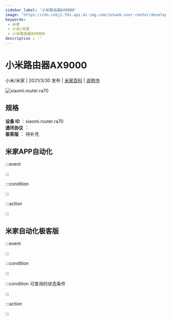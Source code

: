 ```yaml
---
sidebar_label: '小米路由器AX9000'
image: 'https://cdn.cnbj1.fds.api.mi-img.com/iotweb-user-center/developer_1679048938664NB7SERIP.png?GalaxyAccessKeyId=AKVGLQWBOVIRQ3XLEW&Expires=9223372036854775807&Signature=sDPcoWAGqzUhmOCM8BzRffIM6Ck='
keywords: 
 - 米家
 - 小米/米家
 - 小米路由器AX9000
description : ''
---
```

# 小米路由器AX9000

小米/米家 | 2021/3/30 发布 | [米家百科](https://home.mi.com/webapp/content/baike/product/index.html?model=xiaomi.router.ra70) | [说明书](https://home.mi.com/views/introduction.html?model=xiaomi.router.ra70&region=cn)

![xiaomi.router.ra70](https://cdn.cnbj1.fds.api.mi-img.com/iotweb-user-center/developer_1679048938664NB7SERIP.png?GalaxyAccessKeyId=AKVGLQWBOVIRQ3XLEW&Expires=9223372036854775807&Signature=sDPcoWAGqzUhmOCM8BzRffIM6Ck=)

## 规格  
> 
**设备 ID** ：xiaomi.router.ra70  
**通讯协议** ：  
**极客版**  ： 待补充 


## 米家APP自动化  

:::event  

:::

:::condition  

:::

:::action   

:::

## 米家自动化极客版  

:::event  

:::

:::condition  

:::

:::condition 可查询的状态条件  

:::

:::action  

:::

        
